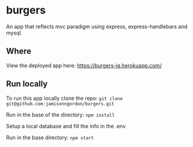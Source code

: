 # burgers
An app that reflects mvc paradigm using express, express-handlebars and mysql.

## Where
View the deployed app here: https://burgers-jg.herokuapp.com/

## Run locally
To run this app locally clone the repo:
```git clone git@github.com:jamisonngordon/burgers.git```

Run in the base of the directory:
```npm install```

Setup a local database and fill the info in the .env

Run in the base directory:
```npm start```
